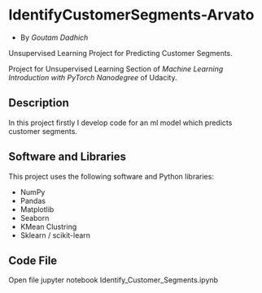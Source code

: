 # IdentifyCustomerSegments-Arvato
 * By *Goutam Dadhich*
 
Unsupervised Learning Project for Predicting Customer Segments.

Project for Unsupervised Learning Section of *Machine Learning Introduction with PyTorch Nanodegree* of Udacity.

## Description 
In this project firstly I develop code for an ml model which predicts customer segments.

## Software and Libraries
This project uses the following software and Python libraries:
 * NumPy
 * Pandas
 * Matplotlib
 * Seaborn
 * KMean Clustring
 * Sklearn / scikit-learn

## Code File
Open file jupyter notebook Identify_Customer_Segments.ipynb
